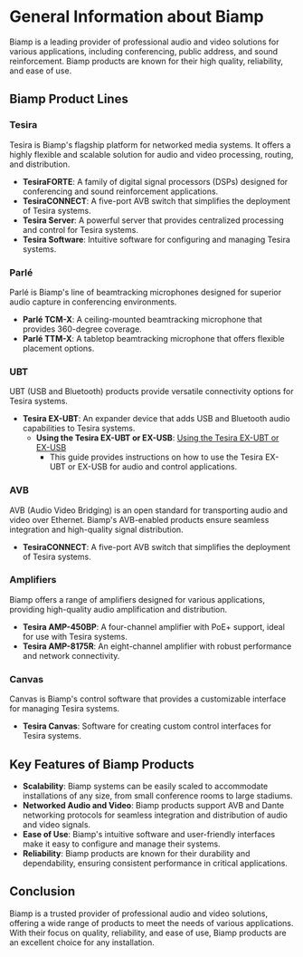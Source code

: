 <link rel="stylesheet" href="../styles.css">

# General Information about Biamp

Biamp is a leading provider of professional audio and video solutions for various applications, including conferencing, public address, and sound reinforcement. Biamp products are known for their high quality, reliability, and ease of use.

## Biamp Product Lines

### Tesira
Tesira is Biamp's flagship platform for networked media systems. It offers a highly flexible and scalable solution for audio and video processing, routing, and distribution.

- **TesiraFORTE**: A family of digital signal processors (DSPs) designed for conferencing and sound reinforcement applications.
- **TesiraCONNECT**: A five-port AVB switch that simplifies the deployment of Tesira systems.
- **Tesira Server**: A powerful server that provides centralized processing and control for Tesira systems.
- **Tesira Software**: Intuitive software for configuring and managing Tesira systems.

### Parlé
Parlé is Biamp's line of beamtracking microphones designed for superior audio capture in conferencing environments.

- **Parlé TCM-X**: A ceiling-mounted beamtracking microphone that provides 360-degree coverage.
- **Parlé TTM-X**: A tabletop beamtracking microphone that offers flexible placement options.

### UBT
UBT (USB and Bluetooth) products provide versatile connectivity options for Tesira systems.

- **Tesira EX-UBT**: An expander device that adds USB and Bluetooth audio capabilities to Tesira systems.
  - **Using the Tesira EX-UBT or EX-USB**: [Using the Tesira EX-UBT or EX-USB](https://support.biamp.com/Tesira/Control/Using_the_Tesira_EX-UBT_or_EX-USB)
    - This guide provides instructions on how to use the Tesira EX-UBT or EX-USB for audio and control applications.

### AVB
AVB (Audio Video Bridging) is an open standard for transporting audio and video over Ethernet. Biamp's AVB-enabled products ensure seamless integration and high-quality signal distribution.

- **TesiraCONNECT**: A five-port AVB switch that simplifies the deployment of Tesira systems.

### Amplifiers
Biamp offers a range of amplifiers designed for various applications, providing high-quality audio amplification and distribution.

- **Tesira AMP-450BP**: A four-channel amplifier with PoE+ support, ideal for use with Tesira systems.
- **Tesira AMP-8175R**: An eight-channel amplifier with robust performance and network connectivity.

### Canvas
Canvas is Biamp's control software that provides a customizable interface for managing Tesira systems.

- **Tesira Canvas**: Software for creating custom control interfaces for Tesira systems.

## Key Features of Biamp Products

- **Scalability**: Biamp systems can be easily scaled to accommodate installations of any size, from small conference rooms to large stadiums.
- **Networked Audio and Video**: Biamp products support AVB and Dante networking protocols for seamless integration and distribution of audio and video signals.
- **Ease of Use**: Biamp's intuitive software and user-friendly interfaces make it easy to configure and manage their systems.
- **Reliability**: Biamp products are known for their durability and dependability, ensuring consistent performance in critical applications.

## Conclusion

Biamp is a trusted provider of professional audio and video solutions, offering a wide range of products to meet the needs of various applications. With their focus on quality, reliability, and ease of use, Biamp products are an excellent choice for any installation.
